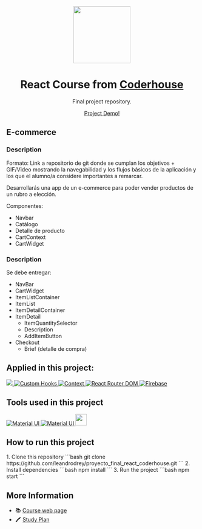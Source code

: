<div align="center"> 
  <img widht="150px" height="150px" src="https://cdn.worldvectorlogo.com/logos/react-2.svg" />
  <h1>React Course from <a target="_blank" href="https://www.coderhouse.com">Coderhouse</a></h1>
  <p>Final project repository.</p>
  <a href="https://pre-entrega2-rey-due5.vercel.app/" taget="_blank">Project Demo!</a>
</div>

<h2>E-commerce</h2>
<h3>Description</h2>
<p>Formato: Link a repositorio de git donde se cumplan los objetivos + GIF/Video mostrando la navegabilidad y los flujos básicos de la aplicación y los que el alumno/a considere importantes a remarcar.</p>

<p>Desarrollarás una app de un e-commerce para poder vender productos de un rubro a elección.</p>

<p>Componentes:</p>
<ul>
    <li>Navbar
    <li>Catálogo</li>
    <li>Detalle de producto</li>
    <li>CartContext</li>
    <li>CartWidget</li>
</ul>

<h3>Description</h2>
<p>Se debe entregar:</p>

<ul>
  <li>NavBar</li>
  <li>CartWidget</li>
  <li>ItemListContainer</li>
  <li>ItemList</li>
  <li>ItemDetailContainer</li>
  <li>ItemDetail
    <ul>
      <li>ItemQuantitySelector</li>
      <li>Description</li>
      <li>AddItemButton</li>
    </ul>
  </li>
  <li>Checkout
    <ul>
        <li>Brief (detalle de compra)</li>
    </ul>
  </li>
</ul>

<h2>Applied in this project:</h2>
<a target="_blank" href="https://es.react.dev/">
  <img src="https://img.shields.io/badge/React JS-20232A?style=for-the-badge&logo=react&logoColor=61DAFB" />
</a>
<a target="_blank" href="https://react.dev/learn/reusing-logic-with-custom-hooks#custom-hooks-sharing-logic-between-components">
    <img alt="Custom Hooks" src="https://img.shields.io/badge/Custom Hooks-007FGF?style=for-the-badge&logo=react&logoColor=white">
</a>
<a target="_blank" href="https://react.dev/reference/react/createContext">
    <img alt="Context" src="https://img.shields.io/badge/Contexts-007FFF?style=for-the-badge&logo=react&logoColor=white">
</a>
<a target="_blank" href="https://www.npmjs.com/package/react-router-dom">
    <img alt="React Router DOM" src="https://img.shields.io/badge/React Router dom-green?style=for-the-badge&logo=npm&logoColor=white">
</a>
<a target="_blank" href="https://firebase.google.com/">
    <img alt="Firebase" src="https://img.shields.io/badge/Firebase-blue?style=for-the-badge&logo=firebase&logoColor=white">
</a>

<h2>Tools used in this project</h2>
<a target="_blank" href="https://mui.com/">
    <img alt="Material UI" src="https://img.shields.io/badge/Material%20UI-007FFF?style=for-the-badge&logo=mui&logoColor=white">
</a> 
<a target="_blank" href="https://mui.com/material-ui/material-icons/">
    <img alt="Material UI" src="https://img.shields.io/badge/Material Icons-4e56a6?style=for-the-badge&logo=mui&logoColor=white">
</a>
<a target="_blank" href="https://www.jetbrains.com/idea/">
    <img height="30px" src="https://img.shields.io/badge/IntelliJ_IDEA-000000.svg?style=for-the-badge&logo=intellij-idea&logoColor=white"/>
</a>

<h2>How to run this project</h2>
1. Clone this repository
```bash
git clone https://github.com/leandrodrey/proyecto_final_react_coderhouse.git
```
2. Install dependencies
```bash
npm install
```
3. Run the project
```bash
npm start
```


<h2>More Information</h2>
<ul>
  <li>📚 <a target="_blank" href="https://www.coderhouse.com/online/reactjs">Course web page</a></li>
  <li>🖍 <a target="_blank" href="https://drive.google.com/file/d/1G_SRPkYExFpTkmOvbEwj985rIgQ62kx9/view">Study Plan</a></li>
</ul>

